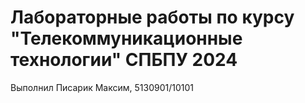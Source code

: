 # Лабораторные работы по курсу "Телекоммуникационные технологии" СПБПУ 2024
Выполнил Писарик Максим, 5130901/10101
